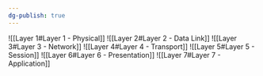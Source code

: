 ```yaml
---
dg-publish: true
---
```


![[Layer 1#Layer 1 - Physical]]
![[Layer 2#Layer 2 - Data Link]]
![[Layer 3#Layer 3 - Network]]
![[Layer 4#Layer 4 - Transport]]
![[Layer 5#Layer 5 - Session]]
![[Layer 6#Layer 6 - Presentation]]
![[Layer 7#Layer 7 - Application]]
